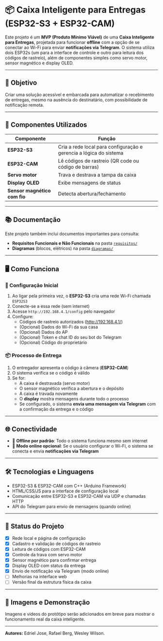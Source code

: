 # 📦 Caixa Inteligente para Entregas (ESP32-S3 + ESP32-CAM)

Este projeto é um **MVP (Produto Mínimo Viável)** de uma **Caixa Inteligente para Entregas**, projetada para funcionar **offline** com a opção de se conectar ao Wi-Fi para enviar **notificações via Telegram**. O sistema utiliza dois ESP32s (um para a interface de controle e outro para leitura dos códigos de rastreio), além de componentes simples como servo motor, sensor magnético e display OLED.

---

## 🚀 Objetivo

Criar uma solução acessível e embarcada para automatizar o recebimento de entregas, mesmo na ausência do destinatário, com possibilidade de notificação remota.

---

## 🔧 Componentes Utilizados

| Componente       | Função                                                             |
|------------------|--------------------------------------------------------------------|
| **ESP32-S3**     | Cria a rede local para configuração e gerencia a lógica do sistema |
| **ESP32-CAM**    | Lê códigos de rastreio (QR code ou código de barras)               |
| **Servo motor**  | Trava e destrava a tampa da caixa                                  |
| **Display OLED** | Exibe mensagens de status                                          |
| **Sensor magnético com fio** | Detecta abertura/fechamento                            |

---

## 📚 Documentação

Este projeto também inclui documentos importantes para consulta:

- **Requisitos Funcionais e Não Funcionais** na pasta [`requisitos/`](./requisitos)
- **Diagramas** (blocos, elétricos) na pasta [`diagramas/`](./diagramas)

---

## 🖥️ Como Funciona

### 🔧 Configuração Inicial

1. Ao ligar pela primeira vez, o **ESP32-S3** cria uma rede Wi-Fi chamada `ESP32S3`
2. Conecte-se a essa rede (sem internet)
3. Acesse `http://192.168.4.1/config` pelo navegador
4. Configure:
   - Códigos de rastreio autorizados (http://192.168.4.1/)
   - (Opcional) Dados do Wi-Fi da sua casa
   - (Opcional) Dados do AP
   - (Opcional) Token e chat ID do seu bot do Telegram
   - (Opcional) Código do proprietário 

### 📦 Processo de Entrega

1. O entregador apresenta o código à câmera (**ESP32-CAM**)
2. O sistema verifica se o código é válido
3. Se for:
   - A caixa é destravada (servo motor)
   - O sensor magnético verifica a abertura e o depósito
   - A caixa é travada novamente
   - O **display** mostra mensagens durante todo o processo
   - Se configurado, o sistema **envia uma mensagem via Telegram** com a confirmação da entrega e o código

---

## 🌐 Conectividade

- 🔌 **Offline por padrão**: Todo o sistema funciona mesmo sem internet
- 📲 **Modo online opcional**: Se o usuário configurar o Wi-Fi, o sistema se conecta e envia **notificações via Telegram**

---

## 🛠️ Tecnologias e Linguagens

- ESP32-S3 & ESP32-CAM com C++ (Arduino Framework)
- HTML/CSS/JS para a interface de configuração local
- Comunicação entre ESP32-S3 e ESP32-CAM via UDP e chamadas HTTP
- API do Telegram para envio de mensagens (quando online)

---

## 📍 Status do Projeto

- [x] Rede local e página de configuração
- [x] Cadastro e validação de códigos de rastreio
- [x] Leitura de códigos com ESP32-CAM
- [x] Controle da trava com servo motor
- [x] Sensor magnético para confirmar entrega
- [x] Display OLED com status da entrega
- [x] Envio de notificação via Telegram (modo online)
- [ ] Melhorias na interface web
- [ ] Versão final da estrutura física da caixa

---

## 📸 Imagens e Demonstração

Imagens e vídeos do protótipo serão adicionados em breve para mostrar o funcionamento real da caixa inteligente.

---


**Autores:** Edriel Jose, Rafael Berg, Wesley Wilson.
